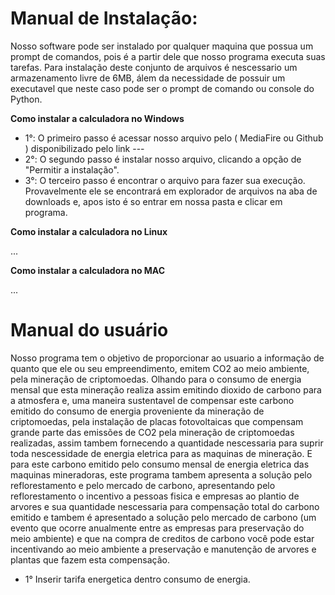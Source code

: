 <h1>Manual de Instalação: </h1>

Nosso software pode ser instalado por qualquer maquina que possua um prompt de comandos, pois é a partir dele que nosso programa executa suas tarefas. Para instalação deste conjunto de arquivos é nescessario um armazenamento livre de 6MB, álem da necessidade de possuir um executavel que neste caso pode ser o prompt de comando ou console do Python.

**Como instalar a calculadora no Windows**

- 1°: O primeiro passo é acessar nosso arquivo pelo ( MediaFire ou Github ) disponibilizado pelo link ---
- 2°: O segundo passo é instalar nosso arquivo, clicando a opção de "Permitir a instalação".
- 3°: O terceiro passo é encontrar o arquivo para fazer sua execução. Provavelmente ele se encontrará em explorador de arquivos na aba de downloads e, apos isto é so entrar em nossa pasta e clicar em programa.

**Como instalar a calculadora no Linux**

...

**Como instalar a calculadora no MAC**

...

# Manual do usuário

Nosso programa tem o objetivo de proporcionar ao usuario a informação de quanto que ele ou seu empreendimento, emitem CO2 ao meio ambiente, pela mineração de criptomoedas. Olhando para o consumo de energia mensal que esta mineração realiza assim emitindo dioxido de carbono para a atmosfera e, uma maneira sustentavel de compensar este carbono emitido do consumo de energia proveniente da mineração de criptomoedas, pela instalação de placas fotovoltaicas que compensam grande parte das emissões de CO2 pela mineração de criptomoedas realizadas, assim tambem fornecendo a quantidade nescessaria para suprir toda nescessidade de energia eletrica para as maquinas de mineração. E para este carbono emitido pelo consumo mensal de energia eletrica das maquinas mineradoras, este programa tambem apresenta a solução pelo reflorestamento e pelo mercado de carbono, apresentando pelo reflorestamento o incentivo a pessoas fisica e empresas ao plantio de arvores e sua quantidade nescessaria para compensação total do carbono emitido e tambem é apresentado a solução pelo mercado de carbono (um evento que ocorre anualmente entre as empresas para preservação do meio ambiente) e que na compra de creditos de carbono você pode estar incentivando ao meio ambiente a preservação e manutenção de arvores e plantas que fazem esta compensação. 

- 1° Inserir tarifa energetica dentro consumo de energia.
